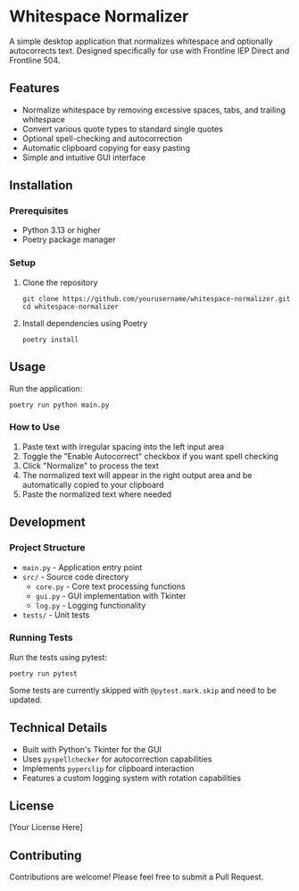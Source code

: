 # Whitespace Normalizer

A simple desktop application that normalizes whitespace and optionally autocorrects text. Designed specifically for use with Frontline IEP Direct and Frontline 504.

## Features

- Normalize whitespace by removing excessive spaces, tabs, and trailing whitespace
- Convert various quote types to standard single quotes
- Optional spell-checking and autocorrection
- Automatic clipboard copying for easy pasting
- Simple and intuitive GUI interface

## Installation

### Prerequisites

- Python 3.13 or higher
- Poetry package manager

### Setup

1. Clone the repository

   ```pwsh
   git clone https://github.com/yourusername/whitespace-normalizer.git
   cd whitespace-normalizer
   ```

2. Install dependencies using Poetry

   ```pwsh
   poetry install
   ```

## Usage

Run the application:

```pwsh
poetry run python main.py
```

### How to Use

1. Paste text with irregular spacing into the left input area
2. Toggle the "Enable Autocorrect" checkbox if you want spell checking
3. Click "Normalize" to process the text
4. The normalized text will appear in the right output area and be automatically copied to your clipboard
5. Paste the normalized text where needed

## Development

### Project Structure

- `main.py` - Application entry point
- `src/` - Source code directory
  - `core.py` - Core text processing functions
  - `gui.py` - GUI implementation with Tkinter
  - `log.py` - Logging functionality
- `tests/` - Unit tests

### Running Tests

Run the tests using pytest:

```pwsh
poetry run pytest
```

Some tests are currently skipped with `@pytest.mark.skip` and need to be updated.

## Technical Details

- Built with Python's Tkinter for the GUI
- Uses `pyspellchecker` for autocorrection capabilities
- Implements `pyperclip` for clipboard interaction
- Features a custom logging system with rotation capabilities

## License

[Your License Here]

## Contributing

Contributions are welcome! Please feel free to submit a Pull Request.
